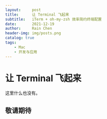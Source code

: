 ```yaml
---
layout:     post
title:      让 Terminal 飞起来
subtitle:   iTerm + oh-my-zsh 效率简约终端配置
date:       2021-12-19
author:     Rain Chen
header-img: img/posts.png
catalog: true
tags:
    - Mac
    - 开发与应用
---
```


# 让 Terminal 飞起来

这里什么也没有。

## 敬请期待
